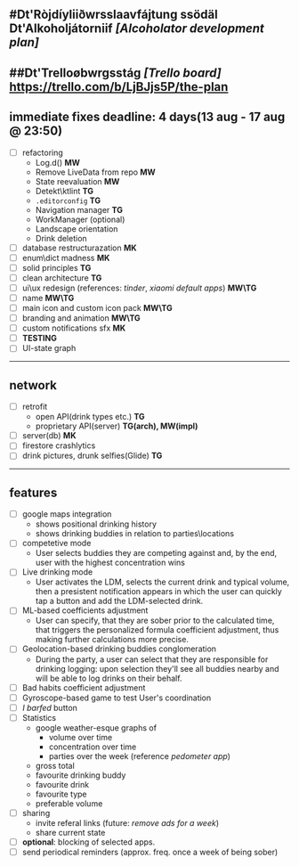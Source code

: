 #Dt'Ròjdíyliiðwrsslaavfájtung ssödäl Dt'Alkoholjátorniif _[Alcoholator development plan]_
---  
##Dt'Trelloøbwrgsstág _[Trello board]_ https://trello.com/b/LjBJjs5P/the-plan
---  
## immediate fixes **deadline**: 4 days(13 aug - 17 aug @ 23:50)  
- [ ] refactoring  
    - Log.d() **MW**  
    - Remove LiveData from repo **MW**  
    - State reevaluation **MW**  
    - Detekt\ktlint **TG**  
    - ```.editorconfig``` **TG**  
    - Navigation manager **TG**  
    - WorkManager (optional)  
    - Landscape orientation  
    - Drink deletion  
- [ ] database restructurazation **MK**  
- [ ] enum\dict madness **MK**  
- [ ] solid principles **TG**  
- [ ] clean architecture  **TG**  
- [ ] ui\ux redesign (references: _tinder_, _xiaomi default apps_) **MW\TG**  
- [ ] name **MW\TG**  
- [ ] main icon and custom icon pack **MW\TG**  
- [ ] branding and animation **MW\TG**  
- [ ] custom notifications sfx **MK**  
- [ ] **TESTING**  
- [ ] UI-state graph  

---  
## network  
- [ ] retrofit  
    - open API(drink types etc.) **TG**  
    - proprietary API(server) **TG(arch), MW(impl)**  
- [ ] server(db) **MK**  
- [ ] firestore crashlytics  
- [ ] drink pictures, drunk selfies(Glide) **TG**  

---  
## features  
- [ ] google maps integration  
    - shows positional drinking history  
    - shows drinking buddies in relation to parties\locations  
- [ ] competetive mode  
    - User selects buddies they are competing against and, by the end, user with the highest concentration wins  
- [ ] Live drinking mode  
    - User activates the LDM, selects the current drink and typical volume, then a presistent notification appears in which the user can quickly tap a button and add the LDM-selected drink.  
- [ ] ML-based coefficients adjustment  
    - User can specify, that they are sober prior to the calculated time, that triggers the personalized formula coefficient adjustment, thus making further calculations more precise.  
- [ ] Geolocation-based drinking buddies conglomeration  
    - During the party, a user can select that they are responsible for drinking logging: upon selection they'll see all buddies nearby and will be able to log drinks on their behalf.  
- [ ] Bad habits coefficient adjustment  
- [ ] Gyroscope-based game to test User's coordination  
- [ ] _I barfed_ button  
- [ ] Statistics  
    - google weather-esque graphs of  
        - volume over time  
        - concentration over time  
        - parties over the week (reference _pedometer app_)  
    - gross total  
    - favourite drinking buddy  
    - favourite drink  
    - favourite type  
    - preferable volume  
- [ ] sharing  
    - invite referal links (future: _remove ads for a week_)  
    - share current state  
- [ ] **optional**: blocking of selected apps.  
- [ ] send periodical reminders (approx. freq. once a week of being sober)  
